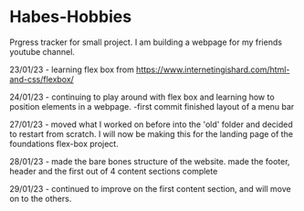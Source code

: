 # Habes-Hobbies

Prgress tracker for small project. I am building a webpage for my friends youtube channel.

23/01/23 - learning flex box from https://www.internetingishard.com/html-and-css/flexbox/

24/01/23 - continuing to play around with flex box and learning how to position elements in a webpage.
-first commit finished layout of a menu bar

27/01/23 - moved what I worked on before into the 'old' folder and decided to
restart from scratch. I will now be making this for the landing page of the foundations flex-box project.

28/01/23 - made the bare bones structure of the website. made the footer, header and the first out of 4 content sections complete

29/01/23 - continued to improve on the first content section, and will move on to the others.